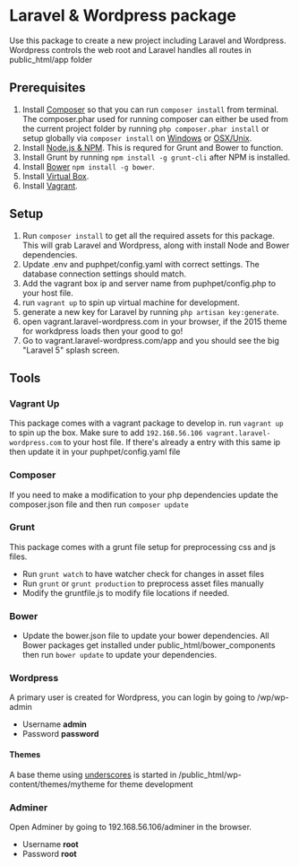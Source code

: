 # Laravel & Wordpress package

Use this package to create a new project including Laravel and Wordpress. Wordpress controls the web root and Laravel handles all routes in public_html/app folder 

## Prerequisites

1. Install [Composer](https://getcomposer.org/download/) so that you can run `composer install` from terminal. 
The composer.phar used for running composer can either be used from the current project folder by running `php composer.phar install` or setup globally via `composer install` on [Windows](http://stackoverflow.com/a/12059443/405758) or [OSX/Unix](http://askubuntu.com/a/165241). 
2. Install [Node.js & NPM](https://docs.npmjs.com/getting-started/installing-node). This is requred for Grunt and Bower to function.
3. Install Grunt by running `npm install -g grunt-cli` after NPM is installed.
4. Install [Bower](http://bower.io/) `npm install -g bower`. 
5. Install [Virtual Box](https://www.virtualbox.org/wiki/Downloads).
6. Install [Vagrant](https://www.vagrantup.com/downloads.html).

## Setup

1. Run `composer install` to get all the required assets for this package. This will grab Laravel and Wordpress, along with install Node and Bower dependencies.
2. Update .env and puphpet/config.yaml with correct settings. The database connection settings should match.
4. Add the vagrant box ip and server name from puphpet/config.php to your host file.
5. run `vagrant up` to spin up virtual machine for development.
6. generate a new key for Laravel by running `php artisan key:generate`.
7. open vagrant.laravel-wordpress.com in your browser, if the 2015 theme for workdpress loads then your good to go!
8. Go to vagrant.laravel-wordpress.com/app and you should see the big "Laravel 5" splash screen.

## Tools

### Vagrant Up

This package comes with a vagrant package to develop in. run `vagrant up` to spin up the box. Make sure to add `192.168.56.106 vagrant.laravel-wordpress.com` to your host file. 
If there's already a entry with this same ip then update it in your puphpet/config.yaml file

### Composer

If you need to make a modification to your php dependencies update the composer.json file and then run `composer update`

### Grunt

This package comes with a grunt file setup for preprocessing css and js files.

* Run `grunt watch` to have watcher check for changes in asset files
* Run `grunt` or `grunt production` to preprocess asset files manually
* Modify the gruntfile.js to modify file locations if needed.

### Bower

* Update the bower.json file to update your bower dependencies. All Bower packages get installed under public_html/bower_components then run `bower update` to update your dependencies.
 
### Wordpress
 
A primary user is created for Wordpress, you can login by going to /wp/wp-admin 

* Username **admin**
* Password **password**

#### Themes

A base theme using [underscores](http://underscores.me/) is started in /public_html/wp-content/themes/mytheme for theme development

### Adminer

Open Adminer by going to 192.168.56.106/adminer in the browser. 

* Username **root**
* Password **root**